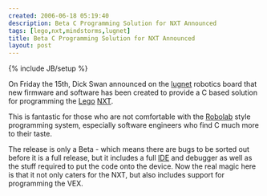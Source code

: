 ```yaml
---
created: 2006-06-18 05:19:40
description: Beta C Programming Solution for NXT Announced
tags: [lego,nxt,mindstorms,lugnet]
title: Beta C Programming Solution for NXT Announced
layout: post
---
```

{% include JB/setup %}

On Friday the 15th, Dick Swan announced on the [lugnet](/wiki/lugnet "Lego Users Group Network") robotics board that new firmware and software has been created to provide a C based solution for programming the [Lego](/wiki/lego "The best known construction toy") [NXT](/wiki/nxt "Legos NeXT generation robotics kit").

This is fantastic for those who are not comfortable with the [Robolab](/wiki/robolab "Robolab") style programming system, especially software engineers who find C much more to their taste.

The release is only a Beta - which means there are bugs to be sorted out before it is a full release, but it includes a full [IDE](/wiki/idetool "Integrated Development Environment") and debugger as well as the stuff required to put the code onto the device. Now the real magic here is that it not only caters for the NXT, but also includes support for programming the VEX.
